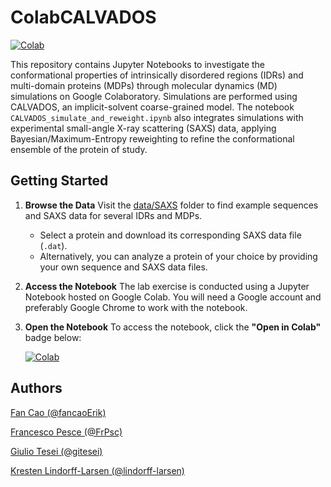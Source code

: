 # ColabCALVADOS

[![Colab](https://colab.research.google.com/assets/colab-badge.svg)](https://colab.research.google.com/github/KULL-Centre/ColabCALVADOS/blob/main/simulate_and_reweight/CALVADOS_simulate_and_reweight.ipynb)

This repository contains Jupyter Notebooks to investigate the conformational properties of intrinsically disordered regions (IDRs) and multi-domain proteins (MDPs) through molecular dynamics (MD) simulations on Google Colaboratory. Simulations are performed using CALVADOS, an implicit-solvent coarse-grained model. The notebook `CALVADOS_simulate_and_reweight.ipynb` also integrates simulations with experimental small-angle X-ray scattering (SAXS) data, applying Bayesian/Maximum-Entropy reweighting to refine the conformational ensemble of the protein of study.

## Getting Started

1. **Browse the Data**
   Visit the [data/SAXS](https://github.com/KULL-Centre/ColabCALVADOS/tree/main/data/SAXS) folder to find example sequences and SAXS data for several IDRs and MDPs.
   - Select a protein and download its corresponding SAXS data file (`.dat`).
   - Alternatively, you can analyze a protein of your choice by providing your own sequence and SAXS data files.

2. **Access the Notebook**
   The lab exercise is conducted using a Jupyter Notebook hosted on Google Colab. You will need a Google account and preferably Google Chrome to work with the notebook.

3. **Open the Notebook**
   To access the notebook, click the **"Open in Colab"** badge below:

   [![Colab](https://colab.research.google.com/assets/colab-badge.svg)](https://colab.research.google.com/github/KULL-Centre/ColabCALVADOS/blob/main/simulate_and_reweight/CALVADOS_simulate_and_reweight.ipynb)

## Authors

[Fan Cao (@fancaoErik)](https://github.com/fancaoErik)

[Francesco Pesce (@FrPsc)](https://github.com/FrPsc)

[Giulio Tesei (@gitesei)](https://github.com/gitesei)

[Kresten Lindorff-Larsen (@lindorff-larsen)](https://github.com/lindorff-larsen)

